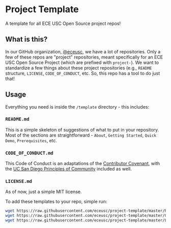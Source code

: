 # Project Template

A template for all ECE USC Open Source project repos!


## What is this?

In our GitHub organization, [@eceusc](https://github.com/eceusc), we have a lot of repositories. Only a few of these repos are "project" repositories, meant specifically for an ECE USC Open Source Project (which are prefixed with `project-`). We want to standardize a few things about these project repositories (e.g., `README` structure, `LICENSE`, `CODE_OF_CONDUCT`, etc. So, this repo has a tool to do just that!


## Usage

Everything you need is inside the `/template` directory - this includes:

### `README.md`

This is a simple skeleton of suggestions of what to put in your repository. Most of the sections are straightforward - `About`, `Getting Started`, `Quick Demo`, `Prerequisites`, etc.

### `CODE_OF_CONDUCT.md`

This Code of Conduct is an adaptations of the [Contributor Covenant](https://www.contributor-covenant.org/), with the [UC San Diego Principles of Community](https://ucsd.edu/about/principles.html) included as well.

### `LICENSE.md`

As of now, just a simple MIT license.


To add these templates to your repo, simple run:

``` bash
wget https://raw.githubusercontent.com/eceusc/project-template/master/README.md
wget https://raw.githubusercontent.com/eceusc/project-template/master/CODE_OF_CONDUCT.md
wget https://raw.githubusercontent.com/eceusc/project-template/master/LICENSE.md
```
